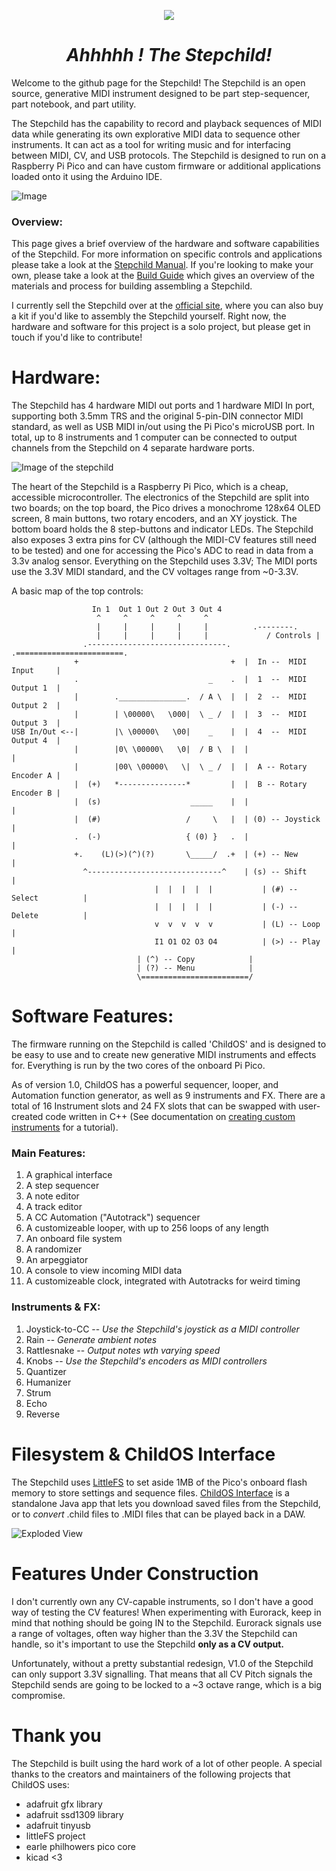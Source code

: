 <!-- ![Gif of the Stepchild Rotating](images/stepchild.gif) -->

<p align="center">
  <img src="images/stepchild.gif" />
</p>

<h1 align="center">
<i>Ahhhhh ! The Stepchild!</i>
</h1>

<!-- borrowing heavily from the europi page -->

<!-- intro -->
  
Welcome to the github page for the Stepchild! The Stepchild is an open source, generative MIDI instrument designed to be part step-sequencer, part notebook, and part utility.

The Stepchild has the capability to record and playback sequences of MIDI data while generating its own explorative MIDI data to sequence other instruments. It can act as a tool for writing music and for interfacing between MIDI, CV, and USB protocols. The Stepchild is designed to run on a Raspberry Pi Pico and can have custom firmware or additional applications loaded onto it using the Arduino IDE.

<!-- links to social media, reddit, website -->

![Image](images/stepchild_disassembled.jpg)

<!-- capabilities -->
### Overview:
This page gives a brief overview of the hardware and software capabilities of the Stepchild. For more information on specific controls and applications please take a look at the [Stepchild Manual](). If you're looking to make your own, please take a look at the [Build Guide]() which gives an overview of the materials and process for building assembling a Stepchild.

I currently sell the Stepchild over at the [official site](https://alexlafetra.github.io/stepchild.html), where you can also buy a kit if you'd like to assembly the Stepchild yourself. Right now, the hardware and software for this project is a solo project, but please get in touch if you'd like to contribute!
  

# Hardware:

The Stepchild has 4 hardware MIDI out ports and 1 hardware MIDI In port, supporting both 3.5mm TRS and the original 5-pin-DIN connector MIDI standard, as well as USB MIDI in/out using the Pi Pico's microUSB port. In total, up to 8 instruments and 1 computer can be connected to output channels from the Stepchild on 4 separate hardware ports.

![Image of the stepchild](images/stepchild_assembly.jpg)


The heart of the Stepchild is a Raspberry Pi Pico, which is a cheap, accessible microcontroller. The electronics of the Stepchild are split into two boards; on the top board, the Pico drives a monochrome 128x64 OLED screen, 8 main buttons, two rotary encoders, and an XY joystick. The bottom board holds the 8 step-buttons and indicator LEDs. The Stepchild also exposes 3 extra pins for CV
(although the MIDI-CV features still need to be tested) and one for accessing the Pico's ADC to read in data from a 3.3v analog sensor. Everything on the Stepchild uses 3.3V; The MIDI ports use the 3.3V MIDI standard, and the CV voltages range from ~0-3.3V.

A basic map of the top controls:

```
                  In 1  Out 1 Out 2 Out 3 Out 4
                   ^     ^     ^     ^     ^
                   |     |     |     |     |		  .--------.	
                   |     |     |     |     |             / Controls |
                .-------------------------------.  	.========================.
              +                                  +	|  In --  MIDI Input     |
              .                             _    . 	|  1  --  MIDI Output 1  |
              |        ._______________.  / A \  | 	|  2  --  MIDI Output 2  |
              |        | \00000\   \000|  \ _ /  | 	|  3  --  MIDI Output 3  |
USB In/Out <--|        |\ \00000\   \00|    _    | 	|  4  --  MIDI Output 4  |
              |        |0\ \00000\   \0|  / B \  | 	|                        |
              |        |00\ \00000\   \|  \ _ /  | 	|  A -- Rotary Encoder A |
              |  (+)   *---------------*         | 	|  B -- Rotary Encoder B |
              |  (s)                    _____    | 	|                        |
              |  (#)                   /     \   | 	| (0) -- Joystick        |
              .  (-)                   { (0) }   . 	|                        | 
              +.    (L)(>)(^)(?)       \_____/  .+ 	| (+) -- New             |
                ^------------------------------^	| (s) -- Shift           |
                                |  |  |  |  |	        | (#) -- Select          |
                                |  |  |  |  |	        | (-) -- Delete          |
                                v  v  v  v  v	        | (L) -- Loop            |
                                I1 O1 O2 O3 O4          | (>) -- Play            |
							| (^) -- Copy            |
							| (?) -- Menu            |
							\========================/
```


# Software Features:

The firmware running on the Stepchild is called 'ChildOS' and is designed to be easy to use and to create new generative MIDI instruments and effects for. Everything is
run by the two cores of the onboard Pi Pico.

As of version 1.0, ChildOS has a powerful sequencer, looper, and Automation function generator, as well as 9 instruments and FX. There are a total of 16 Instrument slots and 24 FX slots that can be swapped with user-created code written in C++ (See documentation on [creating custom instruments]() for a tutorial).



### Main Features:
1. A graphical interface
2. A step sequencer
3. A note editor
4. A track editor
5. A CC Automation ("Autotrack") sequencer
6. A customizeable looper, with up to 256 loops of any length
7. An onboard file system
8. A randomizer
9. An arpeggiator
10. A console to view incoming MIDI data
11. A customizeable clock, integrated with Autotracks for weird timing

### Instruments & FX:
1. Joystick-to-CC -- <i>Use the Stepchild's joystick as a MIDI controller</i>
2. Rain           -- <i>Generate ambient notes</i>
3. Rattlesnake    -- <i>Output notes wth varying speed</i>
4. Knobs          -- <i>Use the Stepchild's encoders as MIDI controllers</i>
5. Quantizer
6. Humanizer
7. Strum
8. Echo
9. Reverse

# Filesystem & ChildOS Interface

The Stepchild uses [LittleFS]() to set aside 1MB of the Pico's onboard flash memory to store settings and sequence files. [ChildOS Interface](https://github.com/alexlafetra/childOSInterface) is a standalone Java app that lets you download saved files from the Stepchild, or to <i>convert</i> .child files to .MIDI files that can be played back in a DAW. 

![Exploded View](images/exploded.png)

# Features Under Construction

I don't currently own any CV-capable instruments, so I don't have a good way of testing the CV features! When experimenting with Eurorack, keep in mind that nothing should be going IN to the Stepchild. Eurorack signals use a range of voltages, often way higher than the 3.3V the Stepchild can handle, so it's important to use the Stepchild <b>only as a CV output.</b>

Unfortunately, without a pretty substantial redesign, V1.0 of the Stepchild can only support 3.3V signalling. That means that all CV Pitch signals the Stepchild sends are going to be locked to a ~3 octave range, which is a big compromise.


# Thank you
<!-- libraries childOS relies on -->
The Stepchild is built using the hard work of a lot of other people. A special thanks to the creators and maintainers of the following projects that ChildOS uses:

 * adafruit gfx library
 * adafruit ssd1309 library
 * adafruit tinyusb
 * littleFS project
 * earle philhowers pico core
 * kicad <3

